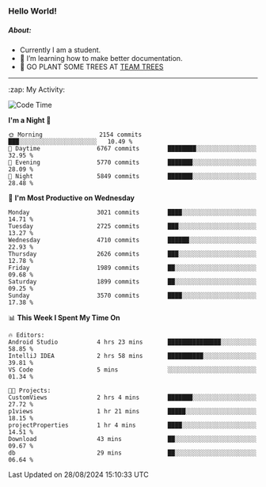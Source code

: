 ### Hello World!

##### About:
- Currently I am a student.
- 🌱 I’m learning how to make better documentation.
- 🌱 GO PLANT SOME TREES AT [TEAM TREES](https://teamtrees.org/)

---
  <summary>:zap: My Activity:</summary>
  
<!--START_SECTION:waka-->
![Code Time](http://img.shields.io/badge/Code%20Time-1%2C424%20hrs%209%20mins-blue)

**I'm a Night 🦉** 

```text
🌞 Morning                2154 commits        ███░░░░░░░░░░░░░░░░░░░░░░   10.49 % 
🌆 Daytime                6767 commits        ████████░░░░░░░░░░░░░░░░░   32.95 % 
🌃 Evening                5770 commits        ███████░░░░░░░░░░░░░░░░░░   28.09 % 
🌙 Night                  5849 commits        ███████░░░░░░░░░░░░░░░░░░   28.48 % 
```
📅 **I'm Most Productive on Wednesday** 

```text
Monday                   3021 commits        ████░░░░░░░░░░░░░░░░░░░░░   14.71 % 
Tuesday                  2725 commits        ███░░░░░░░░░░░░░░░░░░░░░░   13.27 % 
Wednesday                4710 commits        ██████░░░░░░░░░░░░░░░░░░░   22.93 % 
Thursday                 2626 commits        ███░░░░░░░░░░░░░░░░░░░░░░   12.78 % 
Friday                   1989 commits        ██░░░░░░░░░░░░░░░░░░░░░░░   09.68 % 
Saturday                 1899 commits        ██░░░░░░░░░░░░░░░░░░░░░░░   09.25 % 
Sunday                   3570 commits        ████░░░░░░░░░░░░░░░░░░░░░   17.38 % 
```


📊 **This Week I Spent My Time On** 

```text
🔥 Editors: 
Android Studio           4 hrs 23 mins       ███████████████░░░░░░░░░░   58.85 % 
IntelliJ IDEA            2 hrs 58 mins       ██████████░░░░░░░░░░░░░░░   39.81 % 
VS Code                  5 mins              ░░░░░░░░░░░░░░░░░░░░░░░░░   01.34 % 

🐱‍💻 Projects: 
CustomViews              2 hrs 4 mins        ███████░░░░░░░░░░░░░░░░░░   27.72 % 
p1views                  1 hr 21 mins        █████░░░░░░░░░░░░░░░░░░░░   18.15 % 
projectProperties        1 hr 4 mins         ████░░░░░░░░░░░░░░░░░░░░░   14.51 % 
Download                 43 mins             ██░░░░░░░░░░░░░░░░░░░░░░░   09.67 % 
db                       29 mins             ██░░░░░░░░░░░░░░░░░░░░░░░   06.64 % 
```


 Last Updated on 28/08/2024 15:10:33 UTC
<!--END_SECTION:waka-->
